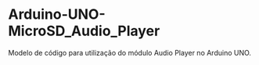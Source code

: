 # Arduino-UNO-MicroSD_Audio_Player

Modelo de código para utilização do módulo Audio Player no Arduino UNO.
